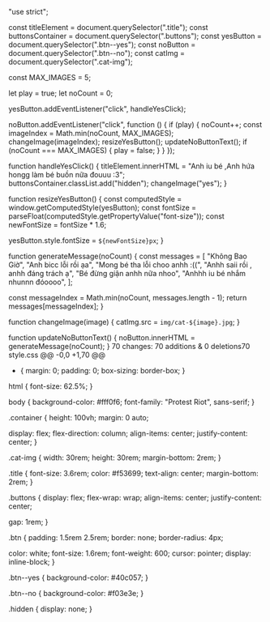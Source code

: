 "use strict";

const titleElement = document.querySelector(".title");
const buttonsContainer = document.querySelector(".buttons");
const yesButton = document.querySelector(".btn--yes");
const noButton = document.querySelector(".btn--no");
const catImg = document.querySelector(".cat-img");

const MAX_IMAGES = 5;

let play = true;
let noCount = 0;

yesButton.addEventListener("click", handleYesClick);

noButton.addEventListener("click", function () {
  if (play) {
    noCount++;
    const imageIndex = Math.min(noCount, MAX_IMAGES);
    changeImage(imageIndex);
    resizeYesButton();
    updateNoButtonText();
    if (noCount === MAX_IMAGES) {
      play = false;
    }
  }
});

function handleYesClick() {
  titleElement.innerHTML = "Anh iu bé ,Anh hứa hongg làm bé buồn nữa đouuu :3";
  buttonsContainer.classList.add("hidden");
  changeImage("yes");
}

function resizeYesButton() {
  const computedStyle = window.getComputedStyle(yesButton);
  const fontSize = parseFloat(computedStyle.getPropertyValue("font-size"));
  const newFontSize = fontSize * 1.6;

  yesButton.style.fontSize = `${newFontSize}px`;
}

function generateMessage(noCount) {
  const messages = [
    "Không Bao Giờ",
    "Anh bicc lỗi rồi ạa",
    "Mong bé tha lỗi choo anhh :((",
    "Anhh saii rồi , anhh đáng trách ạ",
    "Bé đừng giận anhh nữa nhoo",
    "Anhhh iu bé nhắm nhunnn đóoooo",
  ];

  const messageIndex = Math.min(noCount, messages.length - 1);
  return messages[messageIndex];
}

function changeImage(image) {
  catImg.src = `img/cat-${image}.jpg`;
}

function updateNoButtonText() {
  noButton.innerHTML = generateMessage(noCount);
}
 70 changes: 70 additions & 0 deletions70  
style.css
@@ -0,0 +1,70 @@
* {
  margin: 0;
  padding: 0;
  box-sizing: border-box;
}

html {
  font-size: 62.5%;
}

body {
  background-color: #fff0f6;
  font-family: "Protest Riot", sans-serif;
}

.container {
  height: 100vh;
  margin: 0 auto;

  display: flex;
  flex-direction: column;
  align-items: center;
  justify-content: center;
}

.cat-img {
  width: 30rem;
  height: 30rem;
  margin-bottom: 2rem;
}

.title {
  font-size: 3.6rem;
  color: #f53699;
  text-align: center;
  margin-bottom: 2rem;
}

.buttons {
  display: flex;
  flex-wrap: wrap;
  align-items: center;
  justify-content: center;

  gap: 1rem;
}

.btn {
  padding: 1.5rem 2.5rem;
  border: none;
  border-radius: 4px;

  color: white;
  font-size: 1.6rem;
  font-weight: 600;
  cursor: pointer;
  display: inline-block;
}

.btn--yes {
  background-color: #40c057;
}

.btn--no {
  background-color: #f03e3e;
}

.hidden {
  display: none;
}
